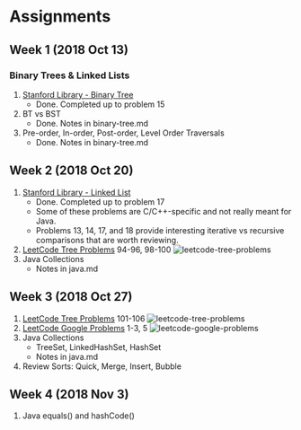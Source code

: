 # Assignments
## Week 1 (2018 Oct 13)
### Binary Trees & Linked Lists
1. [Stanford Library - Binary Tree](http://cslibrary.stanford.edu/110/BinaryTrees.html)
	* Done. Completed up to problem 15
1. BT vs BST
	* Done. Notes in binary-tree.md
1. Pre-order, In-order, Post-order, Level Order Traversals
	* Done. Notes in binary-tree.md
## Week 2 (2018 Oct 20)
1. [Stanford Library - Linked List](http://cslibrary.stanford.edu/103/LinkedListBasics.pdf)
	* Done. Completed up to problem 17
	* Some of these problems are C/C++-specific and not really meant for Java.
	* Problems 13, 14, 17, and 18 provide interesting iterative vs recursive comparisons that are worth reviewing.
1. [LeetCode Tree Problems](https://leetcode.com/tag/tree/) 94-96, 98-100
![leetcode-tree-problems](https://github.com/jguamie/practice-problems/blob/master/notes/leetcode-tree-1.png)
1. Java Collections
	* Notes in java.md
## Week 3 (2018 Oct 27)
1. [LeetCode Tree Problems](https://leetcode.com/tag/tree/) 101-106
![leetcode-tree-problems](https://github.com/jguamie/practice-problems/blob/master/notes/leetcode-tree-2.png)
1. [LeetCode Google Problems](https://leetcode.com/company/google/) 1-3, 5
![leetcode-google-problems](https://github.com/jguamie/practice-problems/blob/master/notes/leetcode-google-1.png)
1. Java Collections
	* TreeSet, LinkedHashSet, HashSet
	* Notes in java.md
1. Review Sorts: Quick, Merge, Insert, Bubble
## Week 4 (2018 Nov 3)
1. Java equals() and hashCode()
